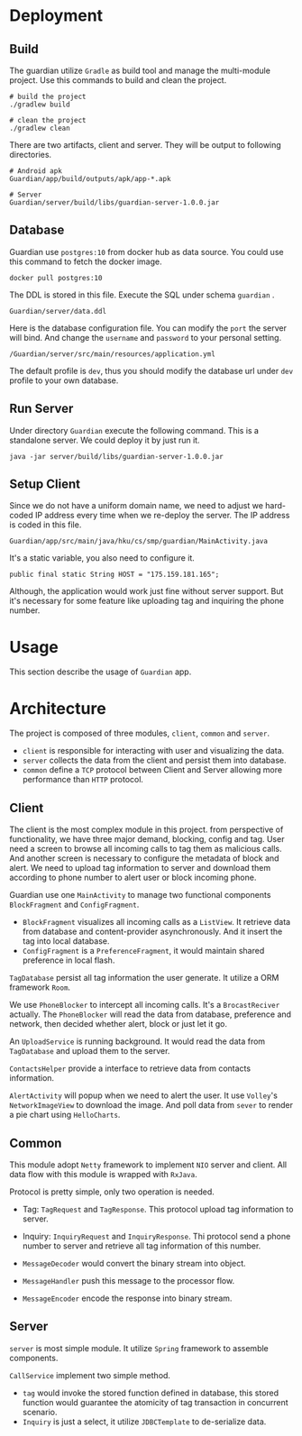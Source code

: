# Deployment
## Build
The guardian utilize `Gradle` as build tool and manage the multi-module project. 
Use this commands to build and clean the project.
~~~
# build the project
./gradlew build

# clean the project
./gradlew clean
~~~
There are two artifacts, client and server. They will be output to following directories. 
~~~
# Android apk
Guardian/app/build/outputs/apk/app-*.apk

# Server
Guardian/server/build/libs/guardian-server-1.0.0.jar
~~~

## Database
Guardian use `postgres:10` from docker hub as data source. You could use this command
to fetch the docker image.
~~~
docker pull postgres:10
~~~
The DDL is stored in this file. Execute the SQL under schema `guardian` .
~~~
Guardian/server/data.ddl
~~~
Here is the database configuration file. You can modify the `port` the server
will bind. And change the `username` and `password` to your personal setting.
~~~
/Guardian/server/src/main/resources/application.yml
~~~
The default profile is `dev`, thus you should modify the database url under
`dev` profile to your own database. 

## Run Server
Under directory `Guardian` execute the following command. This is a standalone
server. We could deploy it by just run it.
~~~
java -jar server/build/libs/guardian-server-1.0.0.jar 
~~~

## Setup Client
Since we do not have a uniform domain name, we need to adjust we hard-coded 
IP address every time when we re-deploy the server. The IP address is coded
in this file.
~~~
Guardian/app/src/main/java/hku/cs/smp/guardian/MainActivity.java
~~~
It's a static variable, you also need to configure it.
~~~
public final static String HOST = "175.159.181.165";
~~~
Although, the application would work just fine without server support. But
it's necessary for some feature like uploading tag and inquiring the phone
number.

# Usage
This section describe the usage of `Guardian` app.

# Architecture
The project is composed of three modules, `client`, `common` and `server`.
* `client` is responsible for interacting with user and visualizing the data.
* `server` collects the data from the client and persist them into database.
* `common` define a `TCP` protocol between Client and Server allowing more performance
than `HTTP` protocol.

## Client 
The client is the most complex module in this project. from perspective of
functionality, we have three major demand, blocking, config and tag. User
need a screen to browse all incoming calls to tag them as malicious calls. 
And another screen is necessary to configure the metadata of block and alert.
We need to upload tag information to server and download them according to
phone number to alert user or block incoming phone.

Guardian use one `MainActivity` to manage two functional components `BlockFragment`
and `ConfigFragment`. 

* `BlockFragment` visualizes all incoming calls as a `ListView`. It retrieve data
from database and content-provider asynchronously. And it insert the tag into local
database.
* `ConfigFragment` is a `PreferenceFragment`, it would maintain shared preference 
in local flash. 

`TagDatabase` persist all tag information the user generate. It utilize a ORM framework
`Room`. 

We use `PhoneBlocker` to intercept all incoming calls. It's a `BrocastReciver` actually.
The `PhoneBlocker` will read the data from database, preference and network, then
decided whether alert, block or just let it go.

An `UploadService` is running background. It would read the data from `TagDatabase` and upload
them to the server. 

`ContactsHelper` provide a interface to retrieve data from contacts information.

`AlertActivity` will popup when we need to alert the user. It use `Volley`'s `NetworkImageView`
to download the image. And poll data from `sever` to render a pie chart using `HelloCharts`.

## Common
This module adopt `Netty` framework to implement `NIO` server and client. All data flow
with this module is wrapped with `RxJava`.

Protocol is pretty simple, only two operation is needed.
* Tag: `TagRequest` and `TagResponse`. This protocol upload tag information to server.
* Inquiry: `InquiryRequest` and `InquiryResponse`. Thi protocol send a phone number to server
and retrieve all tag information of this number.

* `MessageDecoder` would convert the binary stream into object.
* `MessageHandler` push this message to the processor flow. 
* `MessageEncoder` encode the response into binary stream.

## Server
`server` is most simple module. It utilize `Spring` framework to assemble components.

`CallService` implement two simple method.
* `tag` would invoke the stored function defined in database, this stored function would
guarantee the atomicity of tag transaction in concurrent scenario. 
* `Inquiry` is just a select, it utilize `JDBCTemplate` to de-serialize data.
